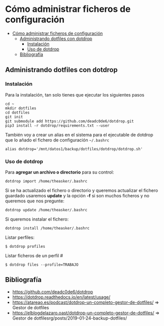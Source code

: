 # Cómo administrar ficheros de configuración

- [Cómo administrar ficheros de configuración](#cómo-administrar-ficheros-de-configuración)
  - [Administrando dotfiles con dotdrop](#administrando-dotfiles-con-dotdrop)
    - [Instalación](#instalación)
    - [Uso de dotdrop](#uso-de-dotdrop)
  - [Bibliografía](#bibliografía)


## Administrando dotfiles con dotdrop
### Instalación

Para la instalación, tan solo tienes que ejecutar los siguientes pasos

    cd ~
    mkdir dotfiles
    cd dotfiles
    git init
    git submodule add https://github.com/deadc0de6/dotdrop.git
    pip3 install -r dotdrop/requirements.txt --user

También voy a crear un alias en el sistema para el ejecutable de dotdrop que lo añado el fichero de configuración `~/.bashrc`

    alias dotdrop='/mnt/datos1/backup/dotfiles/dotdrop/dotdrop.sh'

### Uso de dotdrop

Para **agregar un archivo o directorio** para su control:

    dotdrop import /home/theasker/.bashrc

Si se ha actualizado el fichero o directorio y queremos actualizar el fichero guardado usaremos **update** y la opción **-f** si son muchos ficheros y no queremos que nos pregunte:

    dotdrop update /home/theasker/.bashrc

Si queremos instalar el fichero:

    dotdrop install /home/theasker/.bashrc

Listar perfiles:

    $ dotdrop profiles

Listar ficheros de un perfil #

    $ dotdrop files --profile=TRABAJO

Bibliografía
------------
 * https://github.com/deadc0de6/dotdrop
 * https://dotdrop.readthedocs.io/en/latest/usage/
 * https://atareao.es/podcast/dotdrop-un-completo-gestor-de-dotfiles/ => Gestor de dotfiles
 * https://elblogdelazaro.oast/dotdrop-un-completo-gestor-de-dotfiles/ => Gestor de dotfilesrg/posts/2019-01-24-backup-dotfiles/